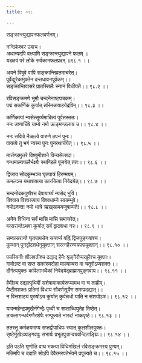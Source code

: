 ```yaml
---
title: ०९८

---
```

सङ्क्रान्त्युद्यापनफलवर्णनम्।  
  
नन्दिकेश्वर उवाच।  
अथान्यदपि वक्ष्यामि सङ्क्रान्त्युद्यापने फलम् ।  
यदक्षयं परे लोके सर्वकामफलप्रदम् ॥९८.१ ।।  
  
अयने विषुवे वापि सङ्क्रान्तिव्रतमाचरेत्।  
पूर्वेद्युरेकभुक्तेन दन्तधावनपूर्वकम्।।  
सङ्क्रान्तिवासरे प्रातस्तिलैः स्नानं विधीयते।। ९८.२ ।।  
  
रविसङ्क्रमणे भूमौ चन्दनेनाष्टपत्रकम्।  
पद्मं सकर्णिकं कुर्यात् तस्मिन्नावाहयेद्रविम्।। ९८.३ ।।  
  
कर्णिकायां न्यसेत्सूर्य्यमादित्यं पूर्वतस्ततः।  
नमः उष्णार्चिषे याम्ये नमो ऋङ्‌मण्डलाय च।। ९८.४ ।।  
  
नमः सवित्रे नैऋत्ये वारुणे तपनं पुनः।  
वायव्ये तु भगं न्यस्य पुनः पुनरथार्चयेत्।। ९८.५ ।।  
  
मार्त्तण्डमुत्तरे विष्णुमीशाने विन्यसेत्सदा।  
गन्धमाल्यफलैर्भक्ष्यैः स्थण्डिले पूजयेत् ततः।। ९८.६ ।।  
  
द्विजाय सोदकुम्भञ्च घृतपात्रं हिरण्मयम्।  
कमलञ्च यथाशक्त्या कारयित्वा निवेदयेत्।। ९८.७ ।।  
  
चन्दनोदकपुष्पैश्च देवायार्घ्यं न्यसेद् भुवि।  
विश्वाय विश्वरूपाय विश्वधाम्ने स्वयम्भुवे।  
नमोऽनन्त! नमो धात्रे ऋख्‌सामयजुषाम्पते!।। ९८.८ ।।  
  
अनेन विधिना सर्वं मासि मासि समाचरेत्।  
वत्सरान्तेऽथवा कुर्यात् सर्वं द्वादशधा नरः।। ९८.९ ।।  
  
सम्वत्सरान्ते घृतपायसेन सन्तर्प्य वह्निं द्विजपुङ्गवांश्च।  
कुम्भान् पुनर्द्वादशधेनुयुक्तान् सरत्नहैरण्मयपद्मयुक्तान्।। ९८.१० ।।  
  
पयस्विनीः शीलवतीश्च दद्याद् हैमैः श्रृङ्गैरौप्यखुरैश्च युक्ताः।  
गावोऽष्ट वा सप्त सकांस्यदोहा माल्याम्बरा वा चतुरोऽप्यशक्तः।।  
दौर्गत्ययुक्तः कपिलाभथैकां निवेदयेद्‌ब्राह्मणपुङ्गवाय।। ९८.११ ।।  
  
हैमीञ्च दद्यात्पृथिवीं सशेषामाकार्यरूप्यामथ वा च ताम्रीम्।  
पैष्टीमशक्तः प्रतिमां विधाय सौवर्णसूर्येण समम्प्रदद्यात्।।  
न वित्तशाठ्यं पुरुषोऽत्र कुर्यात् कुर्वन्नधो याति न संशयोऽत्र।। ९८.१२ ।।  
  
यावन्महेन्द्रप्रमुखैर्नगेन्द्रैः पृथ्वी च सप्ताब्धियुतेह तिष्ठेत्।  
तावत्सगन्धर्वगणैरशेषैः सम्पूज्यते नारद! नाकपृष्ठे।। ९८.१३ ।।  
  
ततस्तु कर्मक्षयमाप्य सप्तद्वीपाधिपः स्यात् कुलशीलयुक्तः।  
सृष्टेर्मुखेऽव्यङ्गवपुः सभार्यः प्रभूतपुत्रान्वयवन्दिताङ्घ्रिः।। ९८.१४ ।।  
  
इति पठति श्रृणोति वाथ भक्त्या विधिमखिलं रविसङ्क्रमस्य पुण्यम्।  
मतिमपि च ददाति सोऽपि देवैरमरपतेर्भवने प्रपूज्यते च।। ९८.१५ ।।